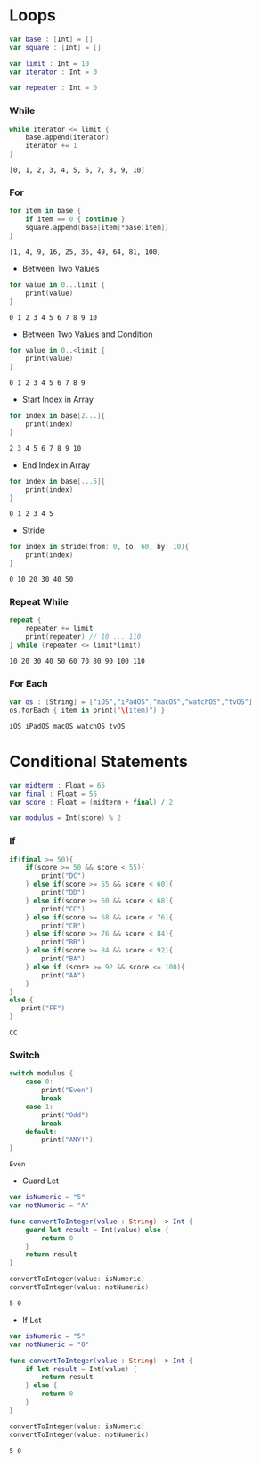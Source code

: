 # Loops
```swift
var base : [Int] = []
var square : [Int] = []

var limit : Int = 10
var iterator : Int = 0

var repeater : Int = 0
```
### While
```swift
while iterator <= limit {
    base.append(iterator)
    iterator += 1
}
```
```
[0, 1, 2, 3, 4, 5, 6, 7, 8, 9, 10]
```

### For
```swift
for item in base {
    if item == 0 { continue }
    square.append(base[item]*base[item])
}
```
```
[1, 4, 9, 16, 25, 36, 49, 64, 81, 100]
```

- Between Two Values
```swift
for value in 0...limit {
    print(value) 
}
```
```
0 1 2 3 4 5 6 7 8 9 10
```

- Between Two Values and Condition
```swift
for value in 0..<limit {
    print(value)
}
```
```
0 1 2 3 4 5 6 7 8 9
```

- Start Index in Array
```swift
for index in base[2...]{
    print(index)
}
```
```
2 3 4 5 6 7 8 9 10
```

- End Index in Array
```swift
for index in base[...5]{
    print(index)
}
```
```
0 1 2 3 4 5
```
- Stride
```swift
for index in stride(from: 0, to: 60, by: 10){
    print(index)
}
```
```
0 10 20 30 40 50
```

### Repeat While
```swift
repeat {
    repeater += limit
    print(repeater) // 10 ... 110
} while (repeater <= limit*limit)
```
```
10 20 30 40 50 60 70 80 90 100 110
```

### For Each
```swift
var os : [String] = ["iOS","iPadOS","macOS","watchOS","tvOS"]
os.forEach { item in print("\(item)") }
```
```
iOS iPadOS macOS watchOS tvOS
```

# Conditional Statements
```swift
var midterm : Float = 65
var final : Float = 55
var score : Float = (midterm + final) / 2

var modulus = Int(score) % 2
```

### If
```swift
if(final >= 50){
    if(score >= 50 && score < 55){
        print("DC")
    } else if(score >= 55 && score < 60){
        print("DD")
    } else if(score >= 60 && score < 68){
        print("CC")
    } else if(score >= 68 && score < 76){
        print("CB")
    } else if(score >= 76 && score < 84){
        print("BB")
    } else if(score >= 84 && score < 92){
        print("BA")
    } else if (score >= 92 && score <= 100){
        print("AA")
    }
}
else {
   print("FF")
}
```
```
CC
```

### Switch
```swift
switch modulus {
    case 0:
        print("Even")
        break
    case 1:
        print("Odd")
        break
    default:
        print("ANY!")
}
```
```
Even
```
- Guard Let
```swift
var isNumeric = "5"
var notNumeric = "A"

func convertToInteger(value : String) -> Int {
    guard let result = Int(value) else {
        return 0
    }
    return result
}
```
```swift
convertToInteger(value: isNumeric)
convertToInteger(value: notNumeric)
```
```
5 0
```

- If Let
```swift
var isNumeric = "5"
var notNumeric = "O"

func convertToInteger(value : String) -> Int {
    if let result = Int(value) {
        return result
    } else {
        return 0
    }
}
```
```swift
convertToInteger(value: isNumeric)
convertToInteger(value: notNumeric)
```
```
5 0
```
